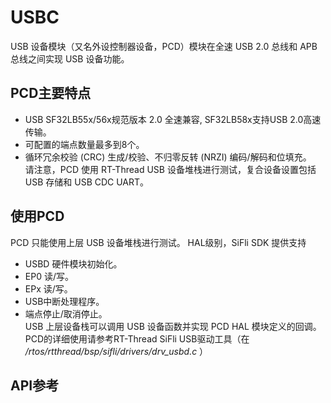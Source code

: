 # USBC

USB 设备模块（又名外设控制器设备，PCD）模块在全速 USB 2.0 总线和 APB 总线之间实现 USB 设备功能。

## PCD主要特点 
 - USB SF32LB55x/56x规范版本 2.0 全速兼容, SF32LB58x支持USB 2.0高速传输。  
 - 可配置的端点数量最多到8个。  
 - 循环冗余校验 (CRC) 生成/校验、不归零反转 (NRZI) 编码/解码和位填充。  
请注意，PCD 使用 RT-Thread USB 设备堆栈进行测试，复合设备设置包括 USB 存储和 USB CDC UART。 

## 使用PCD
PCD 只能使用上层 USB 设备堆栈进行测试。 HAL级别，SiFli SDK 提供支持  
 - USBD 硬件模块初始化。  
 - EP0 读/写。  
 - EPx 读/写。  
 - USB中断处理程序。  
 - 端点停止/取消停止。  
USB 上层设备栈可以调用 USB 设备函数并实现 PCD HAL 模块定义的回调。 PCD的详细使用请参考RT-Thread SiFli USB驱动工具（在 _/rtos/rtthread/bsp/sifli/drivers/drv_usbd.c_ ）



## API参考
[](/api/hal/pcd.md)
